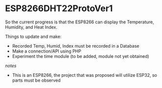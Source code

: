 # ESP8266DHT22ProtoVer1


So the current progress is that the ESP8266 can display the Temperature, Humidity, and Heat Index.

Things to update and make:
- Recorded Temp, Humid, Index must be recorded in a Database
- Make a connection/API using PHP
- Experiment the time module (to be added, module not yet obtained)

*notes*
- This is an ESP8266, the project that was proposed will utilize ESP32, so parts must be observed
